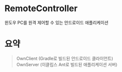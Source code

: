 # RemoteController
윈도우 PC를 원격 제어할 수 있는 안드로이드 애플리케이션

# 요약

> OwnClient (Gradle로 빌드된 안드로이드 클라이언트) <br>
> OwnServer (이클립스 Ant로 빌드된 애플리케이션 서버)
